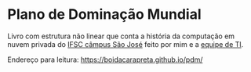 # Plano de Dominação Mundial  
Livro com estrutura não linear que conta a história da computação em nuvem privada do
[IFSC câmpus São José](https://www.ifsc.edu.br/web/campus-sao-jose)
feito por mim e a [equipe de TI](https://wordpress.sj.ifsc.edu.br/ctic-sje/).

Endereço para leitura:
https://boidacarapreta.github.io/pdm/
